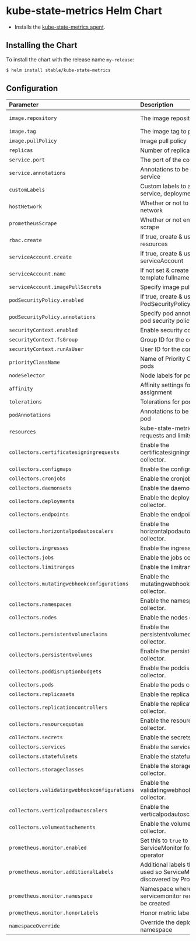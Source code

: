# kube-state-metrics Helm Chart

* Installs the [kube-state-metrics agent](https://github.com/kubernetes/kube-state-metrics).

## Installing the Chart

To install the chart with the release name `my-release`:

```bash
$ helm install stable/kube-state-metrics
```

## Configuration

| Parameter                                    | Description                                                                           | Default                                    |
|:---------------------------------------------|:--------------------------------------------------------------------------------------|:-------------------------------------------|
| `image.repository`                           | The image repository to pull from                                                     | quay.io/coreos/kube-state-metrics          |
| `image.tag`                                  | The image tag to pull from                                                            | `v1.9.0`                                   |
| `image.pullPolicy`                           | Image pull policy                                                                     | `IfNotPresent`                             |
| `replicas`                                   | Number of replicas                                                                    | `1`                                        |
| `service.port`                               | The port of the container                                                             | `8080`                                     |
| `service.annotations`                        | Annotations to be added to the service                                                | `{}`                                       |
| `customLabels`                               | Custom labels to apply to service, deployment and pods                                | `{}`                                       |
| `hostNetwork`                                | Whether or not to use the host network                                                | `false`                                    |
| `prometheusScrape`                           | Whether or not enable prom scrape                                                     | `true`                                     |
| `rbac.create`                                | If true, create & use RBAC resources                                                  | `true`                                     |
| `serviceAccount.create`                      | If true, create & use serviceAccount                                                  | `true`                                     |
| `serviceAccount.name`                        | If not set & create is true, use template fullname                                    |                                            |
| `serviceAccount.imagePullSecrets`            | Specify image pull secrets field                                                      | `[]`                                       |
| `podSecurityPolicy.enabled`                  | If true, create & use PodSecurityPolicy resources                                     | `false`                                    |
| `podSecurityPolicy.annotations`              | Specify pod annotations in the pod security policy                                    | {}                                         |
| `securityContext.enabled`                    | Enable security context                                                               | `true`                                     |
| `securityContext.fsGroup`                    | Group ID for the container                                                            | `65534`                                    |
| `securityContext.runAsUser`                  | User ID for the container                                                             | `65534`                                    |
| `priorityClassName`                          | Name of Priority Class to assign pods                                                 | `nil`                                      |
| `nodeSelector`                               | Node labels for pod assignment                                                        | {}                                         |
| `affinity`                                   | Affinity settings for pod assignment                                                  | {}                                         |
| `tolerations`                                | Tolerations for pod assignment                                                        | []                                         |
| `podAnnotations`                             | Annotations to be added to the pod                                                    | {}                                         |
| `resources`                                  | kube-state-metrics resource requests and limits                                       | {}                                         |
| `collectors.certificatesigningrequests`      | Enable the certificatesigningrequests collector.                                      | `true`                                     |
| `collectors.configmaps`                      | Enable the configmaps collector.                                                      | `true`                                     |
| `collectors.cronjobs`                        | Enable the cronjobs collector.                                                        | `true`                                     |
| `collectors.daemonsets`                      | Enable the daemonsets collector.                                                      | `true`                                     |
| `collectors.deployments`                     | Enable the deployments collector.                                                     | `true`                                     |
| `collectors.endpoints`                       | Enable the endpoints collector.                                                       | `true`                                     |
| `collectors.horizontalpodautoscalers`        | Enable the horizontalpodautoscalers collector.                                        | `true`                                     |
| `collectors.ingresses`                       | Enable the ingresses collector.                                                       | `true`                                     |
| `collectors.jobs`                            | Enable the jobs collector.                                                            | `true`                                     |
| `collectors.limitranges`                     | Enable the limitranges collector.                                                     | `true`                                     |
| `collectors.mutatingwebhookconfigurations`   | Enable the mutatingwebhookconfigurations collector.                                   | `false`                                    | 
| `collectors.namespaces`                      | Enable the namespaces collector.                                                      | `true`                                     |
| `collectors.nodes`                           | Enable the nodes collector.                                                           | `true`                                     |
| `collectors.persistentvolumeclaims`          | Enable the persistentvolumeclaims collector.                                          | `true`                                     |
| `collectors.persistentvolumes`               | Enable the persistentvolumes collector.                                               | `true`                                     |
| `collectors.poddisruptionbudgets`            | Enable the poddisruptionbudgets collector.                                            | `true`                                     |
| `collectors.pods`                            | Enable the pods collector.                                                            | `true`                                     |
| `collectors.replicasets`                     | Enable the replicasets collector.                                                     | `true`                                     |
| `collectors.replicationcontrollers`          | Enable the replicationcontrollers collector.                                          | `true`                                     |
| `collectors.resourcequotas`                  | Enable the resourcequotas collector.                                                  | `true`                                     |
| `collectors.secrets`                         | Enable the secrets collector.                                                         | `true`                                     |
| `collectors.services`                        | Enable the services collector.                                                        | `true`                                     |
| `collectors.statefulsets`                    | Enable the statefulsets collector.                                                    | `true`                                     |
| `collectors.storageclasses`                  | Enable the storageclasses collector.                                                  | `true`                                     |
| `collectors.validatingwebhookconfigurations` | Enable the validatingwebhookconfigurations collector.                                 | `false`                                    |
| `collectors.verticalpodautoscalers`          | Enable the verticalpodautoscalers collector.                                          | `false`                                    |
| `collectors.volumeattachements`              | Enable the volumeattachments collector.                                               | `false`                                    |
| `prometheus.monitor.enabled`                 | Set this to `true` to create ServiceMonitor for Prometheus operator                   | `false`                                    |
| `prometheus.monitor.additionalLabels`        | Additional labels that can be used so ServiceMonitor will be discovered by Prometheus | `{}`                                       |
| `prometheus.monitor.namespace`               | Namespace where servicemonitor resource should be created                             | `the same namespace as kube-state-metrics` |
| `prometheus.monitor.honorLabels`             | Honor metric labels                                                                   | `false`                                    |
| `namespaceOverride`                          | Override the deployment namespace                                                     | `""` (`Release.Namespace`)                 |
